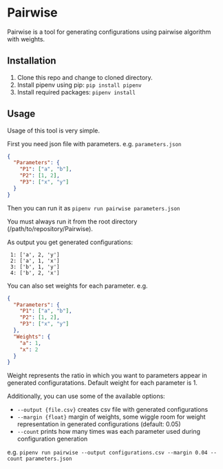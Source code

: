 # Pairwise
Pairwise is a tool for generating configurations using pairwise algorithm with weights.
## Installation
1. Clone this repo and change to cloned directory.
2. Install pipenv using pip: `pip install pipenv`
3. Install required packages: `pipenv install`

## Usage
Usage of this tool is very simple. 

First you need json file with parameters. e.g. `parameters.json`
```json
{
  "Parameters": {
    "P1": ["a", "b"],
    "P2": [1, 2],
    "P3": ["x", "y"]
  }
}
```
Then you can run it as `pipenv run pairwise parameters.json`

You must always run it from the root directory (/path/to/repository/Pairwise).

As output you get generated configurations:
```
 1: ['a', 2, 'y']
 2: ['a', 1, 'x']
 3: ['b', 1, 'y']
 4: ['b', 2, 'x']
```
You can also set weights for each parameter. e.g.
```json
{
  "Parameters": {
    "P1": ["a", "b"],
    "P2": [1, 2],
    "P3": ["x", "y"]
  },
  "Weights": {
    "a": 1,
    "x": 2
  }
}
```
Weight represents the ratio in which you want to parameters appear in generated configuratations.
Default weight for each parameter is 1.

Additionally, you can use some of the available options:
* `--output {file.csv}` creates csv file with generated configurations 
* `--margin {float}` margin of weights, some wiggle room for weight representation in generated configurations (default: 0.05)
* `--count` prints how many times was each parameter used during configuration generation

e.g. `pipenv run pairwise --output configurations.csv --margin 0.04 --count parameters.json` 